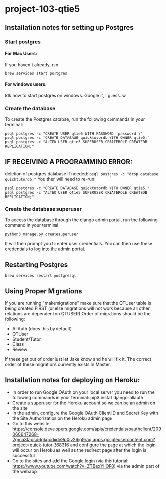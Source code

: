 # project-103-qtie5

## Installation notes for setting up Postgres
### Start postgres
#### For Mac Users:
If you haven't already, run 
````
brew services start postgres
````
#### For windows users: 
Idk how to start postgres on windows. Google it, I guess. w

### Create the database 
To create the Postgres databse, run the following commands in your terminal:
````
psql postgres -c "CREATE USER qtie5 WITH PASSWORD 'password';"
psql postgres -c "CREATE DATABASE quicktutordb WITH OWNER qtie5;"
psql postgres -c "ALTER USER qtie5 SUPERUSER CREATEROLE CREATEDB REPLICATION;"
````

## IF RECEIVING A PROGRAMMING ERROR:
deletion of postgres database if needed:
````psql postgres -c "drop database quicktutordb;"````
You then will need to re-run: 
````
psql postgres -c "CREATE DATABASE quicktutordb WITH OWNER qtie5;"
psql postgres -c "ALTER USER qtie5 SUPERUSER CREATEROLE CREATEDB REPLICATION;"
````

### Create the database superuser

To access the database through the django admin portal, run the following command in your terminal 
````
python3 manage.py createsuperuser
```` 
It will then prompt you to enter user credentials. You can then use these credentials to log into the admin portal.

## Restarting Postgres
````
brew services restart postgresql  
````

## Using Proper Migrations
If you are running "makemigrations" make sure that the QTUser table is being created FIRST (or else migrations will not work because all other relations are dependent on QTUSER) Order of migrations should be the following:
- AllAuth (does this by default)
- QTUser
- Student/Tutor
- Class
- Review

If these get out of order just let Jake know and he will fix it. The correct order of these migrations currently exists in Master.

## Installation notes for deploying on Heroku:
- In order to run Google OAuth on your local server you need to run the following commands in your terminal:
    pip3 install django-allauth
- Create a superuser for the Heroku account so we can be an admin on the site 
- In the admin, configure the Google OAuth Client ID and Secret Key with the Site Authorization on the Heroku admin page
- Go to this website: https://console.developers.google.com/apis/credentials/oauthclient/209060647268-2gma3tapsd6qkqcdodv9p0jv26ig9raq.apps.googleusercontent.com?project=quick-tutor-268316 and configure the page at which the login will occur on Heroku as well as the redirect page after the login is successful
- Go to the sites and add the Google login (via this tutorial: https://www.youtube.com/watch?v=ZTBexYIIOP8) via the admin part of the webapp
